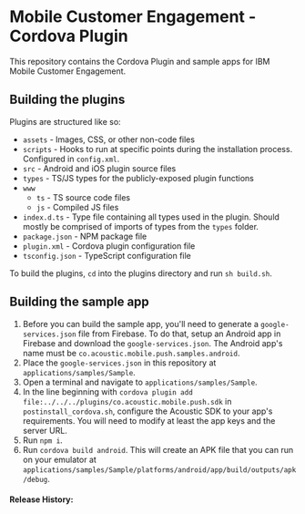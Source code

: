 # Mobile Customer Engagement - Cordova Plugin

This repository contains the Cordova Plugin and sample apps for IBM Mobile Customer Engagement.

## Building the plugins
Plugins are structured like so:
* `assets` - Images, CSS, or other non-code files
* `scripts` - Hooks to run at specific points during the installation process. Configured in `config.xml`.
* `src` - Android and iOS plugin source files
* `types` - TS/JS types for the publicly-exposed plugin functions
* `www`
    * `ts` - TS source code files
    * `js` - Compiled JS files
* `index.d.ts` - Type file containing all types used in the plugin. Should mostly be comprised of imports of types from the `types` folder.
* `package.json` - NPM package file
* `plugin.xml` - Cordova plugin configuration file
* `tsconfig.json` - TypeScript configuration file

To build the plugins, `cd` into the plugins directory and run `sh build.sh`.

## Building the sample app
1. Before you can build the sample app, you'll need to generate a `google-services.json` file from Firebase. To do that, setup an Android app in Firebase and download the `google-services.json`. The Android app's name must be `co.acoustic.mobile.push.samples.android`.
1. Place the `google-services.json` in this repository at `applications/samples/Sample`.
1. Open a terminal and navigate to `applications/samples/Sample`.
1. In the line beginning with `cordova plugin add file:../../../plugins/co.acoustic.mobile.push.sdk` in `postinstall_cordova.sh`, configure the Acoustic SDK to your app's requirements. You will need to modify at least the app keys and the server URL.
1. Run `npm i`.
1. Run `cordova build android`. This will create an APK file that you can run on your emulator at `applications/samples/Sample/platforms/android/app/build/outputs/apk/debug`.

#### Release History: 
